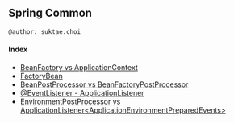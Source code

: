 ## Spring Common

```
@author: suktae.choi
```

#### Index
- [BeanFactory vs ApplicationContext](bean-factory-application-context)
- [FactoryBean](factory-bean)
- [BeanPostProcessor vs BeanFactoryPostProcessor](beanpostprocessor-beanfactorypostprocessor)
- [@EventListener - ApplicationListener](eventlistener-applicationlistener)
- [EnvironmentPostProcessor vs ApplicationListener\<ApplicationEnvironmentPreparedEvents\>](environmentpostprocessor-applicationlistener)

